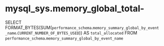 # mysql_sys.memory_global_total-

SELECT 
    FORMAT_BYTES(SUM(`performance_schema`.`memory_summary_global_by_event_name`.`CURRENT_NUMBER_OF_BYTES_USED`)) AS `total_allocated`
FROM
    `performance_schema`.`memory_summary_global_by_event_name`
